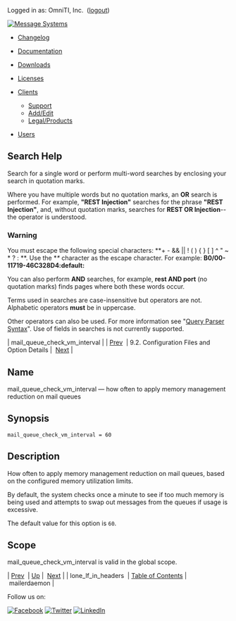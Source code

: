 Logged in as: OmniTI, Inc.  ([logout](https://support.messagesystems.com/logout.php))

[![Message Systems](https://support.messagesystems.com/images/ms-white205.png)](https://support.messagesystems.com/start.php) 

*   [Changelog](https://support.messagesystems.com/start.php?show=changelog)
*   [Documentation](https://support.messagesystems.com/docs/)
*   [Downloads](https://support.messagesystems.com/start.php)

*   [Licenses](https://support.messagesystems.com/license_summary.php)
*   <a href="">Clients</a>
    *   [Support](https://support.messagesystems.com/cs.php)
    *   [Add/Edit](https://support.messagesystems.com/edit_client.php)
    *   [Legal/Products](https://support.messagesystems.com/edit_products.php)
*   [Users](https://support.messagesystems.com/edit_customer.php)

## Search Help

Search for a single word or perform multi-word searches by enclosing your search in quotation marks.

Where you have multiple words but no quotation marks, an **OR** search is performed. For example, **"REST Injection"** searches for the phrase **"REST Injection"**, and, without quotation marks, searches for **REST OR Injection**--the operator is understood.

### Warning

You must escape the following special characters: **+ - && || ! ( ) { } [ ] ^ " ~ * ? : \**. Use the **\** character as the escape character. For example: **B0/00-11719-46C328D4\:default\:**

You can also perform **AND** searches, for example, **rest AND port** (no quotation marks) finds pages where both these words occur.

Terms used in searches are case-insensitive but operators are not. Alphabetic operators **must** be in uppercase.

Other operators can also be used. For more information see "[Query Parser Syntax](https://lucene.apache.org/core/old_versioned_docs/versions/3_0_0/queryparsersyntax.html)". Use of fields in searches is not currently supported.

| mail_queue_check_vm_interval |
| [Prev](conf.ref.lone_lf_in_headers.php)  | 9.2. Configuration Files and Option Details |  [Next](conf.ref.mailerdaemon.php) |

<a name="conf.ref.mail_queue_check_vm_interval"></a>
## Name

mail_queue_check_vm_interval — how often to apply memory management reduction on mail queues

## Synopsis

`mail_queue_check_vm_interval = 60`

<a name="idp5545856"></a>
## Description

How often to apply memory management reduction on mail queues, based on the configured memory utilization limits.

By default, the system checks once a minute to see if too much memory is being used and attempts to swap out messages from the queues if usage is excessive.

The default value for this option is `60`.

<a name="idp5549008"></a>
## Scope

mail_queue_check_vm_interval is valid in the global scope.

| [Prev](conf.ref.lone_lf_in_headers.php)  | [Up](conf.ref.files.php) |  [Next](conf.ref.mailerdaemon.php) |
| lone_lf_in_headers  | [Table of Contents](index.php) |  mailerdaemon |

Follow us on:

[![Facebook](https://support.messagesystems.com/images/icon-facebook.png)](http://www.facebook.com/messagesystems) [![Twitter](https://support.messagesystems.com/images/icon-twitter.png)](http://twitter.com/#!/MessageSystems) [![LinkedIn](https://support.messagesystems.com/images/icon-linkedin.png)](http://www.linkedin.com/company/message-systems)